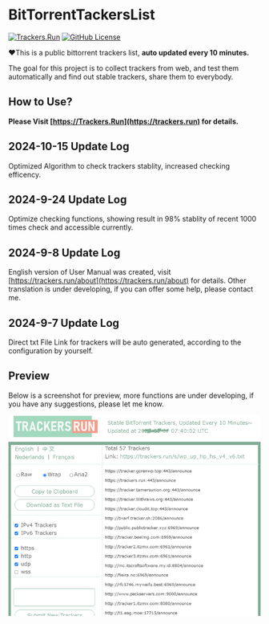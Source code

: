 # BitTorrentTackersList

[![Trackers.Run](https://img.shields.io/static/v1?label=WEB&message=Trackers.Run&labelColor=555555&color=83AD98)](https://trackers.run)
[![GitHub License](https://img.shields.io/github/license/shadowcovering/BitTorrentTrackersList?labelColor=555555&color=83AD98)](https://raw.githubusercontent.com/shadowcovering/BitTorrentTrackersList/master/LICENSE)


❤️This is a public bittorrent trackers list, **auto updated every 10 minutes.**

The goal for this project is to collect trackers from web, and test them automatically and find out stable trackers, share them to everybody.


## How to Use?

**Please Visit [https://Trackers.Run](https://trackers.run) for details.**
## 2024-10-15 Update Log
Optimized Algorithm to check trackers stablity, increased checking efficency.
## 2024-9-24 Update Log
Optimize checking functions, showing result in 98% stablity of recent 1000 times check and accessible currently.
## 2024-9-8 Update Log
English version of User Manual was created, visit [https://trackers.run/about](https://trackers.run/about) for details. Other translation is under developing, if you can offer some help, please contact me.
## 2024-9-7 Update Log
Direct txt File Link for trackers will be auto generated, according to the configuration by yourself.
## Preview
Below is a screenshot for preview, more functions are under developing, if you have any suggestions, please let me know.

[![Trackers.Run](https://raw.githubusercontent.com/shadowcovering/BitTorrentTrackersList/master/preview.png)](https://trackers.run)
